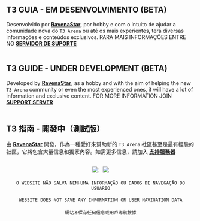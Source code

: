 <p align="center">
<h2 id="guia-em-desenvolvimento-beta">T3 GUIA - EM DESENVOLVIMENTO (BETA)</h2>
<p>Desenvolvido por <strong><a href="https://github.com/ravenastar-js">RavenaStar</a></strong>, por hobby e com o intuito de ajudar a comunidade nova do <code>T3 Arena</code> ou até os mais experientes, terá diversas informações e conteúdos exclusivos. PARA MAIS INFORMAÇÕES ENTRE NO <strong><a href="https://discord.gg/wBZvfE9Wjk">SERVIDOR DE SUPORTE</a></strong>
<br><br>
<h2 id="guide-under-development-beta">T3 GUIDE - UNDER DEVELOPMENT (BETA)</h2>
<p>Developed by <strong><a href="https://github.com/ravenastar-js">RavenaStar</a></strong>, as a hobby and with the aim of helping the new <code>T3 Arena</code> community or even the most experienced ones, it will have a lot of information and exclusive content. FOR MORE INFORMATION JOIN <strong><a href="https://discord.gg/wBZvfE9Wjk">SUPPORT SERVER</a></strong>
<br><br>
<h2 id="guide-under-development-beta-jp">T3 指南 - 開發中（測試版）</h2>
<p>由 <strong><a href="https://github.com/ravenastar-js">RavenaStar</a></strong> 開發，作為一種愛好來幫助新的 <code>T3 Arena</code> 社區甚至是最有經驗的社區，它將包含大量信息和獨家內容。如需更多信息，請加入 <strong><a href="https://discord.gg/wBZvfE9Wjk">支持服務器</a></strong>
<br><br>
</p>
<p align="center">
<a href="https://github.com/ravenastar-js/T3-Arena" id="img-1"><img src="https://img.shields.io/badge/-GITHUB-d61d4e?style=flat-square&labelColor=fb2c65&logo=github&logoColor=ffffff&link=https://github.com/ravenastar-js/T3-Arena"/></a>ﾠ<a href="https://discord.gg/wBZvfE9Wjk" id="img-2"><img src="https://img.shields.io/badge/-DISCORD-d61d4e?style=flat-square&labelColor=fb2c65&logo=discord&logoColor=ffffff&link=https://t3arena.xd.com"/></a>
<br><br>
<code id="code-1">O WEBSITE NÃO SALVA NENHUMA INFORMAÇÃO OU DADOS DE NAVEGAÇÃO DO USUÁRIO</code>
<br><br>
<code id="code-2">WEBSITE DOES NOT SAVE ANY INFORMATION OR USER NAVIGATION DATA</code>
<br><br>
<code id="code-3">網站不保存任何信息或用戶導航數據</code>
</p>


